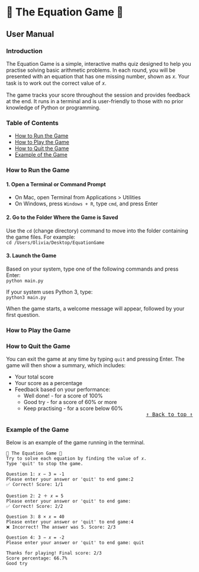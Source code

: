 # :1234: The Equation Game :1234:
## User Manual

### Introduction
The Equation Game is a simple, interactive maths quiz designed to help you practise solving basic arithmetic problems. In each round, you will be presented with an equation that has one missing number, shown as 𝑥. Your task is to work out the correct value of 𝑥.

The game tracks your score throughout the session and provides feedback at the end. It runs in a terminal and is user-friendly to those with no prior knowledge of Python or programming. 

### Table of Contents
- [How to Run the Game](#how-to-run-the-game)
- [How to Play the Game](#how-to-play-the-game)
- [How to Quit the Game](#how-to-quit-the-game)
- [Example of the Game](#example-of-the-game)
  
### How to Run the Game
#### 1. Open a Terminal or Command Prompt
- On Mac, open Terminal from Applications > Utilities
- On Windows, press `Windows + R`, type `cmd`, and press Enter

#### 2. Go to the Folder Where the Game is Saved
Use the `cd` (change directory) command to move into the folder containing the game files. For example: <br>
`cd /Users/Olivia/Desktop/EquationGame`

#### 3. Launch the Game
Based on your system, type one of the following commands and press Enter: <br>
`python main.py`

If your system uses Python 3, type: <br>
`python3 main.py`

When the game starts, a welcome message will appear, followed by your first question.

### How to Play the Game


### How to Quit the Game
You can exit the game at any time by typing `quit` and pressing Enter. The game will then show a summary, which includes: 
- Your total score
- Your score as a percentage 
- Feedback based on your performance:
  - Well done! - for a score of 100%
  - Good try - for a score of 60% or more
  - Keep practising - for a score below 60%
  <div align="right"><kbd><a href="#table-of-contents">↑ Back to top ↑</a></kbd></div>

### Example of the Game
Below is an example of the game running in the terminal. 

```
🔢 The Equation Game 🔢
Try to solve each equation by finding the value of 𝑥.
Type 'quit' to stop the game.

Question 1: 𝑥 − 3 = -1
Please enter your answer or 'quit' to end game:2
✅ Correct! Score: 1/1

Question 2: 2 ＋ 𝑥 = 5
Please enter your answer or 'quit' to end game: 
✅ Correct! Score: 2/2

Question 3: 8 × 𝑥 = 40
Please enter your answer or 'quit' to end game:4
❌ Incorrect! The answer was 5. Score: 2/3

Question 4: 3 − 𝑥 = -2
Please enter your answer or 'quit' to end game: quit

Thanks for playing! Final score: 2/3
Score percentage: 66.7%
Good try
```
